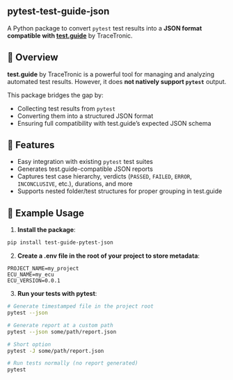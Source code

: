 ## pytest-test-guide-json

A Python package to convert `pytest` test results into a **JSON format compatible with [test.guide](https://www.tracetronic.com/products/testguide/)** by TraceTronic.

## 📘 Overview

**test.guide** by TraceTronic is a powerful tool for managing and analyzing automated test results. However, it does **not natively support `pytest`** output.

This package bridges the gap by:

- Collecting test results from `pytest`
- Converting them into a structured JSON format
- Ensuring full compatibility with test.guide’s expected JSON schema

## 🚀 Features

- Easy integration with existing `pytest` test suites
- Generates test.guide-compatible JSON reports
- Captures test case hierarchy, verdicts (`PASSED`, `FAILED`, `ERROR`, `INCONCLUSIVE`, etc.), durations, and more
- Supports nested folder/test structures for proper grouping in test.guide

## 🧪 Example Usage

1. **Install the package**:
```bash
pip install test-guide-pytest-json
```
2. **Create a .env file in the root of your project to store metadata**:
```env
PROJECT_NAME=my_project
ECU_NAME=my_ecu
ECU_VERSION=0.0.1
```

3. **Run your tests with pytest**:
```bash
# Generate timestamped file in the project root
pytest --json

# Generate report at a custom path
pytest --json some/path/report.json

# Short option
pytest -J some/path/report.json

# Run tests normally (no report generated)
pytest
```

